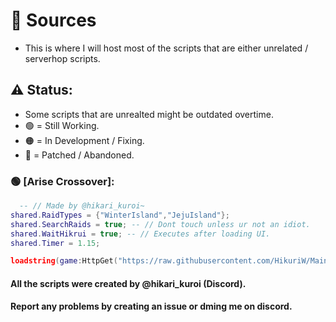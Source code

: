 # 📜 Sources
- This is where I will host most of the scripts that are either unrelated / serverhop scripts.

## ⚠️ Status:
- Some scripts that are unrealted might be outdated overtime.
- 🟢 = Still Working.
- 🟠 = In Development / Fixing.
- 🔴 = Patched / Abandoned.

### 🟢 [Arise Crossover]:
```lua
  -- // Made by @hikari_kuroi~
shared.RaidTypes = {"WinterIsland","JejuIsland"};
shared.SearchRaids = true; -- // Dont touch unless ur not an idiot.
shared.WaitHikrui = true; -- // Executes after loading UI.
shared.Timer = 1.15;

loadstring(game:HttpGet("https://raw.githubusercontent.com/HikuriW/Main/home/Resources/ACEventFinder.lua"))();
```

#### All the scripts were created by @hikari_kuroi (Discord).
#### Report any problems by creating an issue or dming me on discord.
